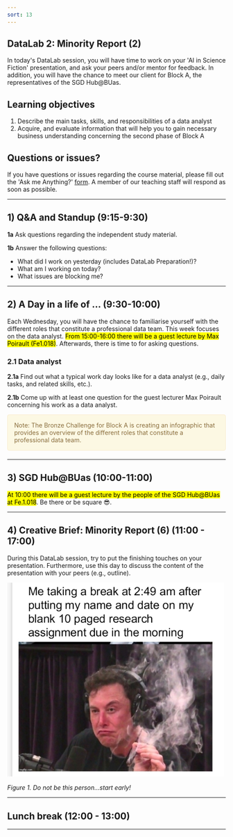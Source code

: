 ```yaml
---
sort: 13
---
```


## DataLab 2: Minority Report (2)

In today's DataLab session, you will have time to work on your 'AI in Science Fiction' presentation, and ask your peers and/or mentor for feedback. In addition, you will have the chance to meet our client for Block A, the representatives of the SGD Hub@BUas. 

## Learning objectives

1. Describe the main tasks, skills, and responsibilities of a data analyst
2. Acquire, and evaluate information that will help you to gain necessary business understanding concerning the second phase of Block A

## Questions or issues?

If you have questions or issues regarding the course material, please fill out the 'Ask me Anything?' [form](https://adsai.buas.nl/Contact%20Us/AskMeAnything.html). A member of our teaching staff will respond as soon as possible.

***

## 1) Q&A and Standup (9:15-9:30)

__1a__ Ask questions regarding the independent study material.

__1b__ Answer the following questions:

- What did I work on yesterday (includes DataLab Preparation!)?
- What am I working on today?
- What issues are blocking me?

***

## 2) A Day in a life of ... (9:30-10:00)

Each Wednesday, you will have the chance to familiarise yourself with the different roles that constitute a professional data team. This week focuses on the data analyst. <mark>From 15:00-16:00 there will be a guest lecture by Max Poirault (Fe1.018)</mark>. Afterwards, there is time to for asking questions.   

### 2.1 Data analyst

__2.1a__ Find out what a typical work day looks like for a data analyst (e.g., daily tasks, and related skills, etc.).

__2.1b__ Come up with at least one question for the guest lecturer Max Poirault concerning his work as a data analyst.  


<div style="padding: 15px; border: 1px solid transparent; border-color: transparent; margin-bottom: 20px; border-radius: 4px; color: #8a6d3b;; background-color: #fcf8e3; border-color: #faebcc;">
Note: The Bronze Challenge for Block A is creating an infographic that provides an overview of the different roles that constitute a professional data team.
</div>

***

## 3) SGD Hub@BUas (10:00-11:00)

<mark>At 10:00 there will be a guest lecture by the people of the SGD Hub@BUas at Fe.1.018</mark>. Be there or be square :sunglasses:. 

***

## 4) Creative Brief: Minority Report (6) (11:00 - 17:00)

During this DataLab session, try to put the finishing touches on your presentation. Furthermore, use this day to discuss the content of the presentation with your peers (e.g., outline).

<img src="./images/ElonMeme.jpg" alt="Elon Musk Meme" width="500"/>

*Figure 1. Do not be this person...start early!*


***

## Lunch break (12:00 - 13:00)

***

